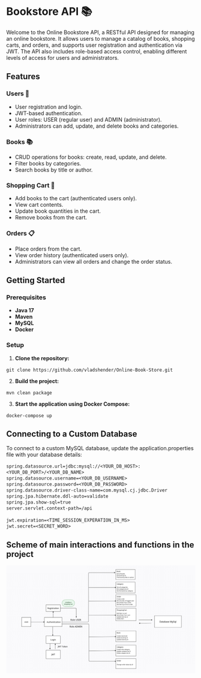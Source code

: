 # Bookstore API 📚
Welcome to the Online Bookstore API, a RESTful API designed for managing an online bookstore. It allows users to manage a catalog of books, shopping carts, and orders, and supports user registration and authentication via JWT. The API also includes role-based access control, enabling different levels of access for users and administrators.
## Features
### Users 👥
- User registration and login.
- JWT-based authentication.
- User roles: USER (regular user) and ADMIN (administrator).
- Administrators can add, update, and delete books and categories.
### Books 📚 
- CRUD operations for books: create, read, update, and delete.
- Filter books by categories.
- Search books by title or author.
### Shopping Cart 🛒
- Add books to the cart (authenticated users only).
- View cart contents.
- Update book quantities in the cart.
- Remove books from the cart.
### Orders 📋
- Place orders from the cart.
- View order history (authenticated users only).
- Administrators can view all orders and change the order status.
## Getting Started 
### Prerequisites
- **Java 17**
- **Maven**
- **MySQL**
- **Docker**
### Setup
1. **Clone the repository:**
```
git clone https://github.com/vladshender/Online-Book-Store.git
```
2. **Build the project:**
```
mvn clean package
```
3. **Start the application using Docker Compose:**
```
docker-compose up
```
## Connecting to a Custom Database
To connect to a custom MySQL database, update the application.properties file with your database details:
```
spring.datasource.url=jdbc:mysql://<YOUR_DB_HOST>:<YOUR_DB_PORT>/<YOUR_DB_NAME>
spring.datasource.username=<YOUR_DB_USERNAME>
spring.datasource.password=<YOUR_DB_PASSWORD>
spring.datasource.driver-class-name=com.mysql.cj.jdbc.Driver
spring.jpa.hibernate.ddl-auto=validate
spring.jpa.show-sql=true
server.servlet.context-path=/api

jwt.expiration=<TIME_SESSION_EXPERATION_IN_MS>
jwt.secret=<SECRET_WORD>
```
## Scheme of main interactions and functions in the project
![my image](bookstorefinal.png)


